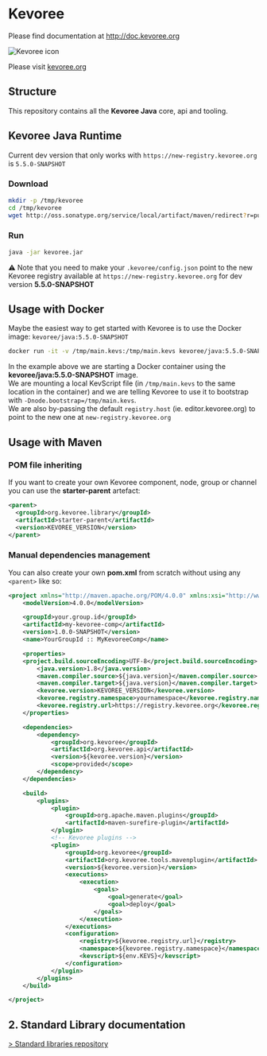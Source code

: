 # Kevoree

Please find documentation at http://doc.kevoree.org


![Kevoree icon](https://raw.github.com/dukeboard/kevoree/master/kevoree-docs/kevoree-gris.png)

Please visit [kevoree.org](http://kevoree.org/)


## Structure
This repository contains all the **Kevoree Java** core, api and tooling.  

## Kevoree Java Runtime
Current dev version that only works with `https://new-registry.kevoree.org` is `5.5.0-SNAPSHOT`
### Download
```sh
mkdir -p /tmp/kevoree
cd /tmp/kevoree
wget http://oss.sonatype.org/service/local/artifact/maven/redirect?r=public\&g=org.kevoree\&a=org.kevoree.tools.runtime\&v=LATEST -O kevoree.jar
```
### Run
```sh
java -jar kevoree.jar
```
:warning: Note that you need to make your `.kevoree/config.json` point to the new Kevoree registry available at `https://new-registry.kevoree.org` for dev version **5.5.0-SNAPSHOT**

## Usage with Docker
Maybe the easiest way to get started with Kevoree is to use the Docker image: `kevoree/java:5.5.0-SNAPSHOT`
```sh
docker run -it -v /tmp/main.kevs:/tmp/main.kevs kevoree/java:5.5.0-SNAPSHOT -Dregistry.host=new-registry.kevoree.org -Dnode.bootstrap=/tmp/main.kevs
```
In the example above we are starting a Docker container using the **kevoree/java:5.5.0-SNAPSHOT** image.  
We are mounting a local KevScript file (in `/tmp/main.kevs` to the same location in the container) and we are telling Kevoree to use it to bootstrap with `-Dnode.bootstrap=/tmp/main.kevs`.  
We are also by-passing the default `registry.host` (ie. editor.kevoree.org) to point to the new one at `new-registry.kevoree.org`

## Usage with Maven

### POM file inheriting
If you want to create your own Kevoree component, node, group or channel you can use the **starter-parent** artefact:

```xml
<parent>
  <groupId>org.kevoree.library</groupId>
  <artifactId>starter-parent</artifactId>
  <version>KEVOREE_VERSION</version>
</parent>
```

### Manual dependencies management
You can also create your own **pom.xml** from scratch without using any `<parent>` like so:
```xml
<project xmlns="http://maven.apache.org/POM/4.0.0" xmlns:xsi="http://www.w3.org/2001/XMLSchema-instance" xsi:schemaLocation="http://maven.apache.org/POM/4.0.0 http://maven.apache.org/maven-v4_0_0.xsd">
	<modelVersion>4.0.0</modelVersion>

	<groupId>your.group.id</groupId>
	<artifactId>my-kevoree-comp</artifactId>
	<version>1.0.0-SNAPSHOT</version>
	<name>YourGroupId :: MyKevoreeComp</name>

	<properties>
    <project.build.sourceEncoding>UTF-8</project.build.sourceEncoding>
		<java.version>1.8</java.version>
		<maven.compiler.source>${java.version}</maven.compiler.source>
		<maven.compiler.target>${java.version}</maven.compiler.target>
		<kevoree.version>KEVOREE_VERSION</kevoree.version>
		<kevoree.registry.namespace>yournamespace</kevoree.registry.namespace>
		<kevoree.registry.url>https://registry.kevoree.org</kevoree.registry.url>
	</properties>

	<dependencies>
		<dependency>
			<groupId>org.kevoree</groupId>
			<artifactId>org.kevoree.api</artifactId>
			<version>${kevoree.version}</version>
			<scope>provided</scope>
		</dependency>
	</dependencies>

	<build>
		<plugins>
			<plugin>
				<groupId>org.apache.maven.plugins</groupId>
				<artifactId>maven-surefire-plugin</artifactId>
			</plugin>
			<!-- Kevoree plugins -->
			<plugin>
				<groupId>org.kevoree</groupId>
				<artifactId>org.kevoree.tools.mavenplugin</artifactId>
				<version>${kevoree.version}</version>
				<executions>
					<execution>
						<goals>
							<goal>generate</goal>
							<goal>deploy</goal>
						</goals>
					</execution>
				</executions>
				<configuration>
					<registry>${kevoree.registry.url}</registry>
					<namespace>${kevoree.registry.namespace}</namespace>
					<kevscript>${env.KEVS}</kevscript>
				</configuration>
			</plugin>
		</plugins>
	</build>

</project>
```

## 2. Standard Library documentation

[> Standard libraries repository](https://github.com/kevoree/kevoree-library)
